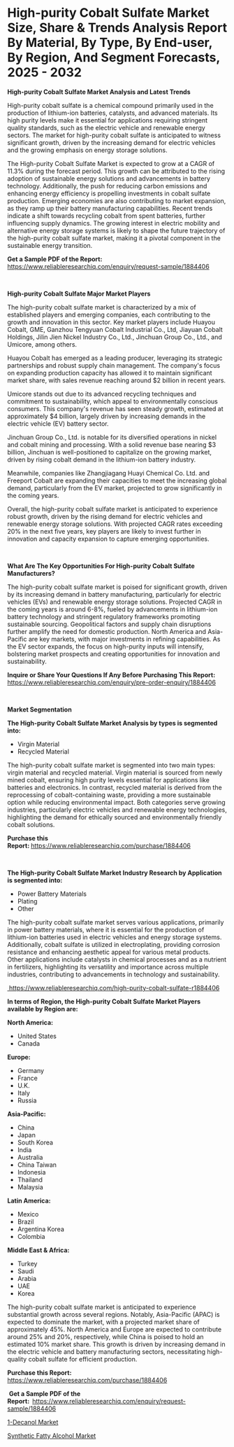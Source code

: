 <p><h1>High-purity Cobalt Sulfate Market Size, Share & Trends Analysis Report By Material, By Type, By End-user, By Region, And Segment Forecasts, 2025 - 2032</h1></p><p><strong>High-purity Cobalt Sulfate Market Analysis and Latest Trends</strong></p>
<p><p>High-purity cobalt sulfate is a chemical compound primarily used in the production of lithium-ion batteries, catalysts, and advanced materials. Its high purity levels make it essential for applications requiring stringent quality standards, such as the electric vehicle and renewable energy sectors. The market for high-purity cobalt sulfate is anticipated to witness significant growth, driven by the increasing demand for electric vehicles and the growing emphasis on energy storage solutions.</p><p>The High-purity Cobalt Sulfate Market is expected to grow at a CAGR of 11.3% during the forecast period. This growth can be attributed to the rising adoption of sustainable energy solutions and advancements in battery technology. Additionally, the push for reducing carbon emissions and enhancing energy efficiency is propelling investments in cobalt sulfate production. Emerging economies are also contributing to market expansion, as they ramp up their battery manufacturing capabilities. Recent trends indicate a shift towards recycling cobalt from spent batteries, further influencing supply dynamics. The growing interest in electric mobility and alternative energy storage systems is likely to shape the future trajectory of the high-purity cobalt sulfate market, making it a pivotal component in the sustainable energy transition.</p></p>
<p><strong>Get a Sample PDF of the Report:&nbsp;</strong> <a href="https://www.reliableresearchiq.com/enquiry/request-sample/1884406?utm_campaign=1088&utm_medium=2&utm_source=Github&utm_content=ia&utm_term=04022025&utm_id=high-purity-cobalt-sulfate">https://www.reliableresearchiq.com/enquiry/request-sample/1884406</a></p>
<p>&nbsp;</p>
<p><strong>High-purity Cobalt Sulfate Major Market Players</strong></p>
<p><p>The high-purity cobalt sulfate market is characterized by a mix of established players and emerging companies, each contributing to the growth and innovation in this sector. Key market players include Huayou Cobalt, GME, Ganzhou Tengyuan Cobalt Industrial Co., Ltd, Jiayuan Cobalt Holdings, Jilin Jien Nickel Industry Co., Ltd., Jinchuan Group Co., Ltd., and Umicore, among others.</p><p>Huayou Cobalt has emerged as a leading producer, leveraging its strategic partnerships and robust supply chain management. The company's focus on expanding production capacity has allowed it to maintain significant market share, with sales revenue reaching around $2 billion in recent years.</p><p>Umicore stands out due to its advanced recycling techniques and commitment to sustainability, which appeal to environmentally conscious consumers. This company's revenue has seen steady growth, estimated at approximately $4 billion, largely driven by increasing demands in the electric vehicle (EV) battery sector.</p><p>Jinchuan Group Co., Ltd. is notable for its diversified operations in nickel and cobalt mining and processing. With a solid revenue base nearing $3 billion, Jinchuan is well-positioned to capitalize on the growing market, driven by rising cobalt demand in the lithium-ion battery industry.</p><p>Meanwhile, companies like Zhangjiagang Huayi Chemical Co. Ltd. and Freeport Cobalt are expanding their capacities to meet the increasing global demand, particularly from the EV market, projected to grow significantly in the coming years.</p><p>Overall, the high-purity cobalt sulfate market is anticipated to experience robust growth, driven by the rising demand for electric vehicles and renewable energy storage solutions. With projected CAGR rates exceeding 20% in the next five years, key players are likely to invest further in innovation and capacity expansion to capture emerging opportunities.</p></p>
<p>&nbsp;</p>
<p><strong>What Are The Key Opportunities For High-purity Cobalt Sulfate Manufacturers?</strong></p>
<p><p>The high-purity cobalt sulfate market is poised for significant growth, driven by its increasing demand in battery manufacturing, particularly for electric vehicles (EVs) and renewable energy storage solutions. Projected CAGR in the coming years is around 6-8%, fueled by advancements in lithium-ion battery technology and stringent regulatory frameworks promoting sustainable sourcing. Geopolitical factors and supply chain disruptions further amplify the need for domestic production. North America and Asia-Pacific are key markets, with major investments in refining capabilities. As the EV sector expands, the focus on high-purity inputs will intensify, bolstering market prospects and creating opportunities for innovation and sustainability.</p></p>
<p><strong>Inquire or Share Your Questions If Any Before Purchasing This Report:</strong> <a href="https://www.reliableresearchiq.com/enquiry/pre-order-enquiry/1884406?utm_campaign=1088&utm_medium=2&utm_source=Github&utm_content=ia&utm_term=04022025&utm_id=high-purity-cobalt-sulfate">https://www.reliableresearchiq.com/enquiry/pre-order-enquiry/1884406</a></p>
<p>&nbsp;</p>
<p><strong>Market Segmentation</strong></p>
<p><strong>The High-purity Cobalt Sulfate Market Analysis by types is segmented into:</strong></p>
<p><ul><li>Virgin Material</li><li>Recycled Material</li></ul></p>
<p><p>The high-purity cobalt sulfate market is segmented into two main types: virgin material and recycled material. Virgin material is sourced from newly mined cobalt, ensuring high purity levels essential for applications like batteries and electronics. In contrast, recycled material is derived from the reprocessing of cobalt-containing waste, providing a more sustainable option while reducing environmental impact. Both categories serve growing industries, particularly electric vehicles and renewable energy technologies, highlighting the demand for ethically sourced and environmentally friendly cobalt solutions.</p></p>
<p><strong>Purchase this Report:&nbsp;</strong><a href="https://www.reliableresearchiq.com/purchase/1884406?utm_campaign=1088&utm_medium=2&utm_source=Github&utm_content=ia&utm_term=04022025&utm_id=high-purity-cobalt-sulfate">https://www.reliableresearchiq.com/purchase/1884406</a></p>
<p>&nbsp;</p>
<p><strong>The High-purity Cobalt Sulfate Market Industry Research by Application is segmented into:</strong></p>
<p><ul><li>Power Battery Materials</li><li>Plating</li><li>Other</li></ul></p>
<p><p>The high-purity cobalt sulfate market serves various applications, primarily in power battery materials, where it is essential for the production of lithium-ion batteries used in electric vehicles and energy storage systems. Additionally, cobalt sulfate is utilized in electroplating, providing corrosion resistance and enhancing aesthetic appeal for various metal products. Other applications include catalysts in chemical processes and as a nutrient in fertilizers, highlighting its versatility and importance across multiple industries, contributing to advancements in technology and sustainability.</p></p>
<p><a href="https://www.reliableresearchiq.com/high-purity-cobalt-sulfate-r1884406?utm_campaign=1088&utm_medium=2&utm_source=Github&utm_content=ia&utm_term=04022025&utm_id=high-purity-cobalt-sulfate">&nbsp;https://www.reliableresearchiq.com/high-purity-cobalt-sulfate-r1884406</a></p>
<p><strong>In terms of Region, the High-purity Cobalt Sulfate Market Players available by Region are:</strong></p>
<p>
    <p> <strong> North America: </strong>
        <ul>
            <li>United States</li>
            <li>Canada</li>
        </ul>
        </p> 
    <p> <strong> Europe: </strong>
        <ul>
            <li>Germany</li>
            <li>France</li>
            <li>U.K.</li>
            <li>Italy</li>
            <li>Russia</li>
        </ul>
        </p> 
    <p> <strong> Asia-Pacific: </strong>
        <ul>
            <li>China</li>
            <li>Japan</li>
            <li>South Korea</li>
            <li>India</li>
            <li>Australia</li>
            <li>China Taiwan</li>
            <li>Indonesia</li>
            <li>Thailand</li>
            <li>Malaysia</li>
        </ul>
        </p> 
    <p> <strong> Latin America: </strong>
        <ul>
            <li>Mexico</li>
            <li>Brazil</li>
            <li>Argentina Korea</li>
            <li>Colombia</li>
        </ul>
        </p> 
    <p> <strong> Middle East & Africa: </strong>
        <ul>
            <li>Turkey</li>
            <li>Saudi</li>
            <li>Arabia</li>
            <li>UAE</li>
            <li>Korea</li>
        </ul>
    </p>
    </p>
<p><p>The high-purity cobalt sulfate market is anticipated to experience substantial growth across several regions. Notably, Asia-Pacific (APAC) is expected to dominate the market, with a projected market share of approximately 45%. North America and Europe are expected to contribute around 25% and 20%, respectively, while China is poised to hold an estimated 10% market share. This growth is driven by increasing demand in the electric vehicle and battery manufacturing sectors, necessitating high-quality cobalt sulfate for efficient production.</p></p>
<p><strong>Purchase this Report: </strong><a href="https://www.reliableresearchiq.com/purchase/1884406?utm_campaign=1088&utm_medium=2&utm_source=Github&utm_content=ia&utm_term=04022025&utm_id=high-purity-cobalt-sulfate">https://www.reliableresearchiq.com/purchase/1884406</a></p>
<p>&nbsp;<strong>Get a Sample PDF of the Report:&nbsp;&nbsp;</strong><a href="https://www.reliableresearchiq.com/enquiry/request-sample/1884406?utm_campaign=1088&utm_medium=2&utm_source=Github&utm_content=ia&utm_term=04022025&utm_id=high-purity-cobalt-sulfate">https://www.reliableresearchiq.com/enquiry/request-sample/1884406</a></p>
<p><strong></strong></p>
<p><p><a href="https://github.com/muvdibezuh/Market-Research-Report-List-1/blob/main/1-decanol-market.md?utm_campaign=1088&utm_medium=2&utm_source=Github&utm_content=ia&utm_term=04022025&utm_id=high-purity-cobalt-sulfate">1-Decanol Market</a></p><p><a href="https://github.com/dailyspunj47/Market-Research-Report-List-1/blob/main/synthetic-fatty-alcohol-market.md?utm_campaign=1088&utm_medium=2&utm_source=Github&utm_content=ia&utm_term=04022025&utm_id=high-purity-cobalt-sulfate">Synthetic Fatty Alcohol Market</a></p></p>